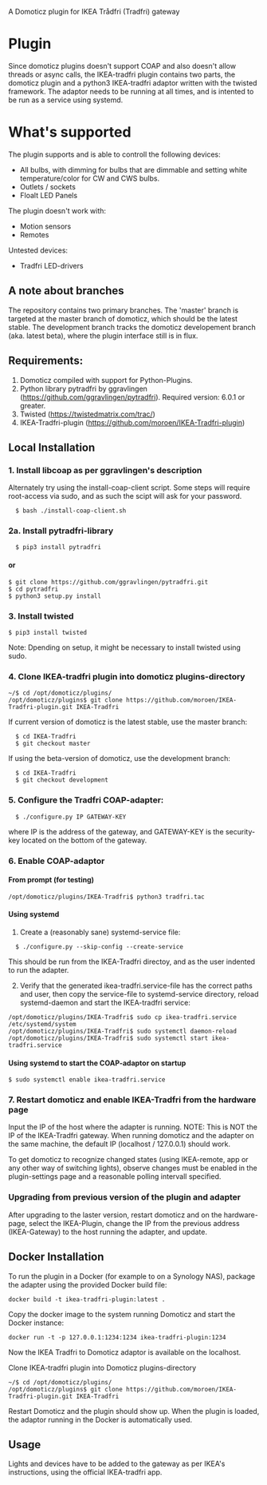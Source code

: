 A Domoticz plugin for IKEA Trådfri (Tradfri) gateway

# Plugin

Since domoticz plugins doesn't support COAP and also doesn't allow threads or async calls, the IKEA-tradfri plugin contains two parts, the domoticz plugin and a python3 IKEA-tradfri adaptor written with the twisted framework. The adaptor needs to be running at all times, and is intented to be run as a service using systemd.

# What's supported
The plugin supports and is able to controll the following devices:
- All bulbs, with dimming for bulbs that are dimmable and setting white temperature/color for CW and CWS bulbs.
- Outlets / sockets
- Floalt LED Panels

The plugin doesn't work with:
- Motion sensors
- Remotes 

Untested devices:
- Tradfri LED-drivers

## A note about branches
The repository contains two primary branches. The 'master' branch is targeted at the master branch of domoticz, which should be the latest stable. The development branch tracks the domoticz developement branch (aka. latest beta), where the plugin interface still is in flux.

## Requirements:
1. Domoticz compiled with support for Python-Plugins. 
2. Python library pytradfri by ggravlingen (https://github.com/ggravlingen/pytradfri). Required version: 6.0.1 or greater.
3. Twisted (https://twistedmatrix.com/trac/)
3. IKEA-Tradfri-plugin (https://github.com/moroen/IKEA-Tradfri-plugin)

## Local Installation
### 1. Install libcoap as per ggravlingen's description
Alternately try using the install-coap-client script. Some steps will require root-access via sudo, and as such the scipt will ask for your password.
```shell
  $ bash ./install-coap-client.sh
```

### 2a. Install pytradfri-library 
```shell
  $ pip3 install pytradfri
```

#### or

```
$ git clone https://github.com/ggravlingen/pytradfri.git
$ cd pytradfri
$ python3 setup.py install
```

### 3. Install twisted
```
$ pip3 install twisted
```
Note: Dpending on setup, it might be necessary to install twisted using sudo.

### 4. Clone IKEA-tradfri plugin into domoticz plugins-directory
```
~/$ cd /opt/domoticz/plugins/
/opt/domoticz/plugins$ git clone https://github.com/moroen/IKEA-Tradfri-plugin.git IKEA-Tradfri
```

If current version of domoticz is the latest stable, use the master branch:
```shell
  $ cd IKEA-Tradfri
  $ git checkout master
```

If using the beta-version of domoticz, use the development branch:
```shell
  $ cd IKEA-Tradfri
  $ git checkout development
```

### 5. Configure the Tradfri COAP-adapter: 
```shell
  $ ./configure.py IP GATEWAY-KEY
```
where IP is the address of the gateway, and GATEWAY-KEY is the security-key located on the bottom of the gateway.

### 6. Enable COAP-adaptor

#### From prompt (for testing)
```
/opt/domoticz/plugins/IKEA-Tradfri$ python3 tradfri.tac
```

#### Using systemd
1. Create a (reasonably sane) systemd-service file:
```shell
  $ ./configure.py --skip-config --create-service
```

This should be run from the IKEA-Tradfri directoy, and as the user indented to run the adapter.

2. Verify that the generated ikea-tradfri.service-file has the correct paths and user, then copy the service-file to systemd-service directory, reload systemd-daemon and start the IKEA-tradfri service:
```shell
/opt/domoticz/plugins/IKEA-Tradfri$ sudo cp ikea-tradfri.service /etc/systemd/system
/opt/domoticz/plugins/IKEA-Tradfri$ sudo systemctl daemon-reload
/opt/domoticz/plugins/IKEA-Tradfri$ sudo systemctl start ikea-tradfri.service
```

#### Using systemd to start the COAP-adaptor on startup
```
$ sudo systemctl enable ikea-tradfri.service
```

### 7. Restart domoticz and enable IKEA-Tradfri from the hardware page
Input the IP of the host where the adapter is running.
NOTE: This is NOT the IP of the IKEA-Tradfri gateway. When running domoticz and the adapter on the same machine, the default IP (localhost / 127.0.0.1) should work. 

To get domoticz to recognize changed states (using IKEA-remote, app or any other way of switching lights), observe changes must be enabled in the plugin-settings page and a reasonable polling intervall specified. 

### Upgrading from previous version of the plugin and adapter
After upgrading to the laster version, restart domoticz and on the hardware-page, select the IKEA-Plugin, change the IP from the previous address (IKEA-Gateway) to the host running the adapter, and update.

## Docker Installation

To run the plugin in a Docker (for example to on a Synology NAS), package the adapter using the provided Docker build file:
```
docker build -t ikea-tradfri-plugin:latest .
```

Copy the docker image to the system running Domoticz and start the Docker instance:
```
docker run -t -p 127.0.0.1:1234:1234 ikea-tradfri-plugin:1234
```

Now the IKEA Tradfri to Domoticz adaptor is available on the localhost.

Clone IKEA-tradfri plugin into Domoticz plugins-directory
```
~/$ cd /opt/domoticz/plugins/
/opt/domoticz/plugins$ git clone https://github.com/moroen/IKEA-Tradfri-plugin.git IKEA-Tradfri
```

Restart Domoticz and the plugin should show up. When the plugin is loaded, the adaptor running in the Docker is automatically used.

## Usage
Lights and devices have to be added to the gateway as per IKEA's instructions, using the official IKEA-tradfri app. 
